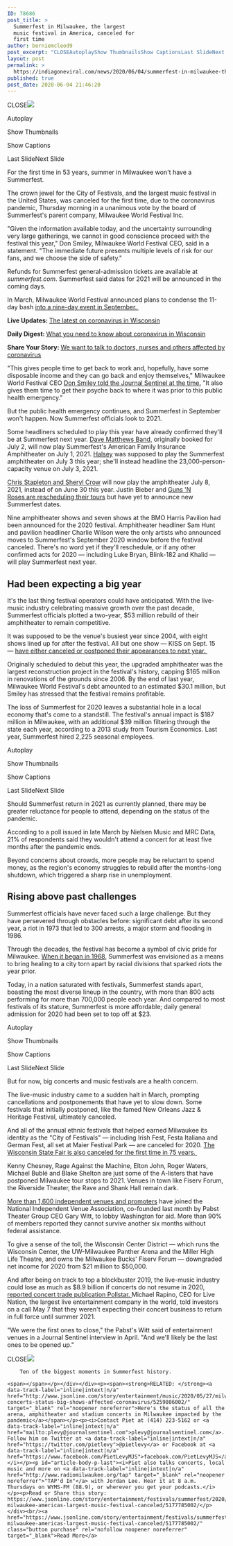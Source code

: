 ```yaml
---
ID: 78686
post_title: >
  Summerfest in Milwaukee, the largest
  music festival in America, canceled for
  first time
author: berniemcleod9
post_excerpt: "CLOSEAutoplayShow ThumbnailsShow CaptionsLast SlideNext SlideFor the first time in 53 years, summer in Milwaukee won't have a Summerfest. The crown jewel for the City of Festivals, and the largest music festival in the United States, was canceled for the first time, due to the coronavirus pandemic, Thursday morning in a unanimous vote by the board of Summerfest's parent&hellip;"
layout: post
permalink: >
  https://indiagoneviral.com/news/2020/06/04/summerfest-in-milwaukee-the-largest-music-festival-in-america-canceled-for-first-time/78686/berniemcleod9/
published: true
post_date: 2020-06-04 21:46:20
---
```

<div itemprop="mainEntity articleBody" role="main"><div id="module-position-Swn1ca6aggQ"><div itemprop="video" itemscope="" itemtype="http://schema.org/VideoObject"><div><div><div><p>CLOSE<img src="https://www.gannett-cdn.com/uxstatic/jsonline/uscp-web-static-4525.49.0/images/sprites/icon_close.png"></img></p></div></div></div></div></div><div id="module-position-Swn1ca7KtTw"><div data-name="compStoryGallery"><div data-cst="entertainment/music" data-gal-pageurl="https://www.jsonline.com/picture-gallery/entertainment/music/2017/05/09/photos-looking-back-on-50-years-of-summerfest/101434542/" data-gallery-id="101434542" data-published-date="2017-05-09T21:49:47.803Z" data-seo-title="Photos: Looking back on 50 years of Summerfest" data-ssts="entertainment/music" data-title="Photos: Looking back on 50 years of Summerfest"><div><p><span>Autoplay</span></p><p><span>Show Thumbnails</span></p><p><span>Show Captions</span></p></div><p><a rel="prev">Last Slide</a><a rel="next">Next Slide</a></p></div></div></div><p>For the first time in 53 years, summer in Milwaukee won't have a Summerfest. </p><p>The crown jewel for the City of Festivals, and the largest music festival in the United States, was canceled for the first time, due to the coronavirus pandemic, Thursday<span> morning</span> in a unanimous vote by the board of Summerfest's parent company, Milwaukee World Festival Inc. </p><p>"Given the information available today, and the uncertainty surrounding very large gatherings, we cannot in good conscience proceed with the festival this year," Don Smiley, Milwaukee World Festival CEO, said in a statement. "The immediate future presents multiple levels of risk for our fans, and we choose the side of safety."</p><p>Refunds for Summerfest general-admission tickets are available at <em>summerfest.com</em>. Summerfest said dates for 2021 will be announced in the coming days.  </p><p>In March, Milwaukee World Festival announced plans to condense the 11-day bash <a data-track-label="inline|intext|n/a" href="http://www.jsonline.com/story/entertainment/festivals/summerfest/2020/03/23/summerfest-milwaukee-postponed-september-due-coronavirus-pandemic/2899317001/" target="_blank" rel="noopener noreferrer">into a nine-day event in September. </a></p><p><span><strong>Live Updates: </strong><a data-track-label="inline|intext|n/a" href="http://www.jsonline.com/story/news/2020/05/04/coronavirus-wisconsin-latest-updates-cases-cancellations/3076614001/" target="_blank" rel="noopener noreferrer">The latest on coronavirus in Wisconsin</a></span></p><p><span><strong>Daily Digest: </strong><a data-track-label="inline|intext|n/a" href="http://www.jsonline.com/story/news/health/2020/05/01/coronavirus-wisconsin-daily-digest/3064843001/" target="_blank" rel="noopener noreferrer">What you need to know about coronavirus in Wisconsin</a></span></p><p><span><strong>Share Your Story: </strong><a data-track-label="inline|intext|n/a" href="http://www.jsonline.com/story/news/2020/03/17/coronavirus-wisconsin-seeking-nurses-doctors-hospitals-covid/5070853002/" target="_blank" rel="noopener noreferrer">We want to talk to doctors, nurses and others affected by coronavirus</a></span></p><p>"This gives people time to get back to work and, hopefully, have some disposable income and they can go back and enjoy themselves," Milwaukee World Festival CEO <a data-track-label="inline|intext|n/a" href="http://www.jsonline.com/story/entertainment/festivals/summerfest/2020/03/24/milwaukee-summer-without-summerfest-could-give-fans-time-get-their-psyche-back/2909240001/" target="_blank" rel="noopener noreferrer">Don Smiley told the Journal Sentinel at the time.</a> "It also gives them time to get their psyche back to where it was prior to this public health emergency."</p><p>But the public health emergency continues, and Summerfest in September won't happen. Now Summerfest officials look to 2021. </p><p>Some headliners scheduled to play this year have already confirmed they'll be at Summerfest next year. <a data-track-label="inline|intext|n/a" href="http://www.jsonline.com/story/entertainment/festivals/summerfest/2020/05/04/dave-matthews-band-postpones-summer-tour-headline-summerfest-milwaukee-2021/3079645001/" target="_blank" rel="noopener noreferrer">Dave Matthews Band,</a> originally booked for July 2, will now play Summerfest's American Family Insurance Amphitheater on July 1, 2021. <a data-track-label="inline|intext|n/a" href="http://www.jsonline.com/story/entertainment/festivals/summerfest/2020/05/07/halsey-postpones-manic-tour-summerfest-headlining-performance-2021/3091522001/" target="_blank" rel="noopener noreferrer">Halsey</a> was supposed to play the Summerfest amphitheater on July 3 this year; she'll instead headline the 23,000-person-capacity venue on July 3, 2021.</p><p><a data-track-label="inline|intext|n/a" href="http://www.jsonline.com/story/entertainment/festivals/summerfest/2020/05/18/chris-stapleton-postpones-tour-summerfest-show-milwaukee-2021/5213180002/" target="_blank" rel="noopener noreferrer">Chris Stapleton and Sheryl Crow</a> will now play the amphitheater July 8, 2021, instead of on June 30 this year. Justin Bieber and <a data-track-label="inline|intext|n/a" href="http://www.jsonline.com/story/entertainment/festivals/summerfest/2020/05/21/summerfests-2020-amphitheater-concert-lineup-nearly-wiped-out/5235019002/" target="_blank" rel="noopener noreferrer">Guns 'N Roses are rescheduling their tours</a> but have yet to announce new Summerfest dates. </p><p>Nine amphitheater shows and seven shows at the BMO Harris Pavilion had been announced for the 2020 festival. Amphitheater headliner Sam Hunt and pavilion headliner Charlie Wilson were the only artists who announced moves to Summerfest's September 2020 window before the festival canceled. There's no word yet if they'll reschedule, or if any other confirmed acts for 2020 — including Luke Bryan, Blink-182 and Khalid — will play Summerfest next year. </p><h2>Had been expecting a big year </h2><p>It's the last thing festival operators could have anticipated. With the live-music industry celebrating massive growth over the past decade, Summerfest officials plotted a two-year, $53 million rebuild of their amphitheater to remain competitive.</p><p>It was supposed to be the venue's busiest year since 2004, with eight shows lined up for after the festival. All but one show — KISS on Sept. 15 — <a data-track-label="inline|intext|n/a" href="http://www.jsonline.com/story/entertainment/festivals/summerfest/2020/05/21/summerfests-2020-amphitheater-concert-lineup-nearly-wiped-out/5235019002/" target="_blank" rel="noopener noreferrer">have either canceled or postponed their appearances to next year. </a></p><p>Originally scheduled to debut this year, the upgraded amphitheater was the largest reconstruction project in the festival's history, capping $165 million in renovations of the grounds since 2006. By the end of last year, Milwaukee World Festival's debt amounted to an estimated $30.1 million, but Smiley has stressed that the festival remains profitable.  </p><p>The loss of Summerfest for 2020 leaves a substantial hole in a local economy that's come to a standstill. The festival's annual impact is $187 million in Milwaukee, with an additional $39 million filtering through the state each year, according to a 2013 study from Tourism Economics. Last year, Summerfest hired 2,225 seasonal employees. </p><div id="module-position-Swn1ca7aqj0"><div data-name="compStoryGallery"><div data-cst="entertainment/music" data-gal-pageurl="https://www.jsonline.com/picture-gallery/entertainment/music/2020/04/24/coronavirus-milwaukee-all-big-festivals-fairs-concerts-affected-summer/3019349001/" data-gallery-id="3019349001" data-published-date="2020-04-24T15:57:26.067Z" data-seo-title="Coronavirus in Milwaukee: All the big festivals, fairs, concerts affected this summer" data-ssts="entertainment/music" data-title="Coronavirus in Milwaukee: All the big festivals, fairs, concerts affected this summer"><div><p><span>Autoplay</span></p><p><span>Show Thumbnails</span></p><p><span>Show Captions</span></p></div><p><a rel="prev">Last Slide</a><a rel="next">Next Slide</a></p></div></div></div><p>Should Summerfest return in 2021 as currently planned, there may be greater reluctance for people to attend, depending on the status of the pandemic. </p><p>According to a poll issued in late March by Nielsen Music and MRC Data, 21% of respondents said they wouldn't attend a concert for at least five months after the pandemic ends. </p><p>Beyond concerns about crowds, more people may be reluctant to spend money, as the region's economy struggles to rebuild after the months-long shutdown, which triggered a sharp rise in unemployment.  </p><h2>Rising above past challenges </h2><p>Summerfest officials have never faced such a large challenge. But they have persevered through obstacles before: significant debt after its second year, a riot in 1973 that led to 300 arrests, a major storm and flooding in 1986.</p><cta-atoms-container-inline></cta-atoms-container-inline><p>Through the decades, the festival has become a symbol of civic pride for Milwaukee. <a data-track-label="inline|intext|n/a" href="http://www.jsonline.com/story/life/green-sheet/2018/06/26/1st-summerfest-1968-had-little-bit-everything-yes-rained/713700002/" target="_blank" rel="noopener noreferrer">When it began in 1968,</a> Summerfest was envisioned as a means to bring healing to a city torn apart by racial divisions that sparked riots the year prior. </p><p>Today, in a nation saturated with festivals, Summerfest stands apart, boasting the most diverse lineup in the country, with more than 800 acts performing for more than 700,000 people each year. And compared to most festivals of its stature, Summerfest is more affordable; daily general admission for 2020 had been set to top off at $23. </p><div id="module-position-Swn1ca7NYJo"><div data-name="compStoryGallery"><div data-cst="entertainment" data-gal-pageurl="https://www.jsonline.com/picture-gallery/entertainment/2020/03/14/coronavirus-pandemic-all-these-milwaukee-concerts-have-been-canceled-postponed/5043655002/" data-gallery-id="5043655002" data-published-date="2020-03-14T10:47:31.083Z" data-seo-title="Coronavirus Pandemic: All these Milwaukee concerts have been canceled or postponed" data-ssts="entertainment" data-title="Coronavirus Pandemic: All these Milwaukee concerts have been canceled or postponed"><div><p><span>Autoplay</span></p><p><span>Show Thumbnails</span></p><p><span>Show Captions</span></p></div><p><a rel="prev">Last Slide</a><a rel="next">Next Slide</a></p></div></div></div><p>But for now, big concerts and music festivals are a health concern.</p><p>The live-music industry came to a sudden halt in March, prompting cancellations and postponements that have yet to slow down. Some festivals that initially postponed, like the famed New Orleans Jazz & Heritage Festival, ultimately canceled.</p><p>And all of the annual ethnic festivals that helped earned Milwaukee its identity as the "City of Festivals" — including Irish Fest, Festa Italiana and German Fest, all set at Maier Festival Park — are canceled for 2020. <a data-track-label="inline|intext|n/a" href="http://www.jsonline.com/story/news/local/wisconsin/2020/05/28/wisconsin-state-fair-fair-canceled-thursday/5274920002/" target="_blank" rel="noopener noreferrer">The Wisconsin State Fair is also canceled for the first time in 75 years. </a></p><p>Kenny Chesney, Rage Against the Machine, Elton John, Roger Waters, Michael Bublé and Blake Shelton are just some of the A-listers that have postponed Milwaukee tour stops to 2021. Venues in town like Fiserv Forum, the Riverside Theater, the Rave and Shank Hall remain dark.  </p><p><a data-track-label="inline|intext|n/a" href="http://www.jsonline.com/story/entertainment/music/2020/04/30/milwaukee-music-venues-look-washington-survive-life-death/3036175001/" target="_blank" rel="noopener noreferrer">More than 1,600 independent venues and promoters</a> have joined the National Independent Venue Association, co-founded last month by Pabst Theater Group CEO Gary Witt, to lobby Washington for aid. More than 90% of members reported they cannot survive another six months without federal assistance. </p><p>To give a sense of the toll, the Wisconsin Center District — which runs the Wisconsin Center, the UW-Milwaukee Panther Arena and the Miller High Life Theatre, and owns the Milwaukee Bucks' Fiserv Forum — downgraded net income for 2020 from $21 million to $50,000. </p><p>And after being on track to top a blockbuster 2019, the live-music industry could lose as much as $8.9 billion if concerts do not resume in 2020, <a data-track-label="inline|intext|n/a" href="https://www.pollstar.com/article/pollstar-projects-2020-total-box-office-would-have-hit-122-billion-144197" target="_blank" rel="noopener noreferrer">reported concert trade publication Pollstar. </a>Michael Rapino, CEO for Live Nation, the largest live entertainment company in the world, told investors on a call May 7 that they weren't expecting their concert business to return in full force until summer 2021. </p><p>"We were the first ones to close," the Pabst's Witt said of entertainment venues in a Journal Sentinel interview in April. "And we'll likely be the last ones to be opened up."</p><div id="module-position-Swn1ca7H7xs"><div itemprop="video" itemscope="" itemtype="http://schema.org/VideoObject"><div><div><div><p>CLOSE<img src="https://www.gannett-cdn.com/uxstatic/jsonline/uscp-web-static-4525.49.0/images/sprites/icon_close.png"></img></p></div></div></div><p itemprop="description">
    
        Ten of the biggest moments in Summerfest history.
    
    <span></span></p></div></div><p><span><strong>RELATED: </strong><a data-track-label="inline|intext|n/a" href="http://www.jsonline.com/story/entertainment/music/2020/05/27/milwaukee-concerts-status-big-shows-affected-coronavirus/5259806002/" target="_blank" rel="noopener noreferrer">Here's the status of all the arena, amphitheater and stadium concerts in Milwaukee impacted by the pandemic</a></span></p><p><i>Contact Piet at (414) 223-5162 or <a data-track-label="inline|intext|n/a" href="mailto:plevy@journalsentinel.com">plevy@journalsentinel.com</a>. Follow him on Twitter at <a data-track-label="inline|intext|n/a" href="https://twitter.com/pietlevy">@pietlevy</a> or Facebook at <a data-track-label="inline|intext|n/a" href="https://www.facebook.com/PietLevyMJS">facebook.com/PietLevyMJS</a>.</i></p><p id="article-body-p-last"><i>Piet also talks concerts, local music and more on <a data-track-label="inline|intext|n/a" href="http://www.radiomilwaukee.org/tap" target="_blank" rel="noopener noreferrer">"TAP'd In"</a> with Jordan Lee. Hear it at 8 a.m. Thursdays on WYMS-FM (88.9), or wherever you get your podcasts.</i></p><p>Read or Share this story: https://www.jsonline.com/story/entertainment/festivals/summerfest/2020/06/04/summerfest-milwaukee-americas-largest-music-festival-canceled/5177785002/</p></div><br/><a href="https://www.jsonline.com/story/entertainment/festivals/summerfest/2020/06/04/summerfest-milwaukee-americas-largest-music-festival-canceled/5177785002/" class="button purchase" rel="nofollow noopener noreferrer" target="_blank">Read More</a>